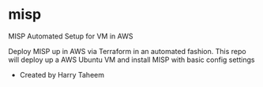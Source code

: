 # misp
MISP Automated Setup for VM in AWS

Deploy MISP up in AWS via Terraform in an automated fashion.
This repo will deploy up a AWS Ubuntu VM and install MISP with basic config settings

- Created by Harry Taheem

